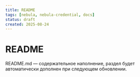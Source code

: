 ```yaml
---
title: README
tags: [nebula, nebula-credential, docs]
status: draft
created: 2025-08-24
---
```


# README

README.md — содержательное наполнение, раздел будет автоматически дополнен при следующем обновлении.
